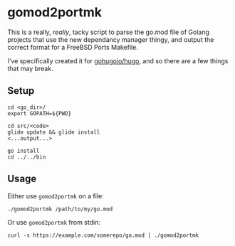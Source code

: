 # gomod2portmk

This is a really, *really*, tacky script to parse the go.mod file of Golang projects that use the new  dependancy manager thingy, and output the correct format for a FreeBSD Ports Makefile.

I've specifically created it for [gohugoio/hugo](https://github.com/gohugoio/hugo), 
and so there are a few things that may break.

## Setup
```
cd <go_dir>/
export GOPATH=${PWD}
 
cd src/<code>
glide update && glide install
<...output...>
 
go install
cd ../../bin
```

## Usage
Either use `gomod2portmk` on a file:
```
./gomod2portmk /path/to/my/go.mod
```

Or use `gomod2portmk` from stdin:
```
curl -s https://example.com/somerepo/go.mod | ./gomod2portmk 
```
